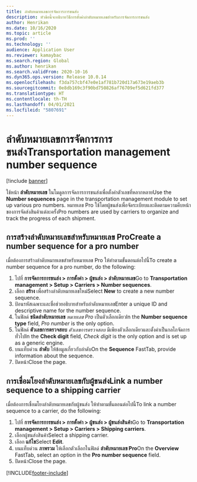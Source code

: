 ```yaml
---
title: ลำดับหมายเลขการจัดการการขนส่ง
description: หัวข้อนี้จะอธิบายวิธีการตั้งค่าลำดับหมายเลขสำหรับการจัดการการขนส่ง
author: Henrikan
ms.date: 10/16/2020
ms.topic: article
ms.prod: ''
ms.technology: ''
audience: Application User
ms.reviewer: kamaybac
ms.search.region: Global
ms.author: henrikan
ms.search.validFrom: 2020-10-16
ms.dyn365.ops.version: Release 10.0.14
ms.openlocfilehash: f3da757cbf47e0e1af781b720d17a673e19aeb3b
ms.sourcegitcommit: 0e8db169c3f90bd750826af76709ef5d621fd377
ms.translationtype: HT
ms.contentlocale: th-TH
ms.lasthandoff: 04/01/2021
ms.locfileid: "5807691"
---
```

# <a name="transportation-management-number-sequence"></a><span data-ttu-id="2ad62-103">ลำดับหมายเลขการจัดการการขนส่ง</span><span class="sxs-lookup"><span data-stu-id="2ad62-103">Transportation management number sequence</span></span>

[!include [banner](../includes/banner.md)]

<span data-ttu-id="2ad62-104">ใช้หน้า **ลำดับหมายเลข** ในโมดูลการจัดการการขนส่งเพื่อตั้งค่าตัวเลขที่หลากหลาย</span><span class="sxs-lookup"><span data-stu-id="2ad62-104">Use the **Number sequences** page in the transportation management module to set up various pro numbers.</span></span> <span data-ttu-id="2ad62-105">หมายเลข Pro ใช้โดยผู้ขนส่งเพื่อจัดระเบียบและติดตามความคืบหน้าของการจัดส่งสินค้าแต่ละครั้ง</span><span class="sxs-lookup"><span data-stu-id="2ad62-105">Pro numbers are used by carriers to organize and track the progress of each shipment.</span></span>

## <a name="create-a-number-sequence-for-a-pro-number"></a><span data-ttu-id="2ad62-106">การสร้างลำดับหมายเลขสำหรับหมายเลข Pro</span><span class="sxs-lookup"><span data-stu-id="2ad62-106">Create a number sequence for a pro number</span></span>

<span data-ttu-id="2ad62-107">เมื่อต้องการสร้างลำดับหมายเลขสำหรับหมายเลข Pro ให้ทำตามขั้นตอนต่อไปนี้</span><span class="sxs-lookup"><span data-stu-id="2ad62-107">To create a number sequence for a pro number, do the following:</span></span>

1. <span data-ttu-id="2ad62-108">ไปที่ **การจัดการการขนส่ง \> การตั้งค่า \> ผู้ขนส่ง \> ลำดับหมายเลข**</span><span class="sxs-lookup"><span data-stu-id="2ad62-108">Go to **Transportation management \> Setup \> Carriers \> Number sequences**.</span></span>
1. <span data-ttu-id="2ad62-109">เลือก **สร้าง** เพื่อสร้างลำดับหมายเลขใหม่</span><span class="sxs-lookup"><span data-stu-id="2ad62-109">Select **New** to create a new number sequence.</span></span>
1. <span data-ttu-id="2ad62-110">ป้อนรหัสเฉพาะและชื่อช่วยอธิบายสำหรับลำดับหมายเลข</span><span class="sxs-lookup"><span data-stu-id="2ad62-110">Enter a unique ID and descriptive name for the number sequence.</span></span>
1. <span data-ttu-id="2ad62-111">ในฟิลด์ **ชนิดลำดับหมายเลข** *หมายเลข Pro* เป็นตัวเลือกเดียว</span><span class="sxs-lookup"><span data-stu-id="2ad62-111">In the **Number sequence type** field, *Pro number* is the only option.</span></span>
1. <span data-ttu-id="2ad62-112">ในฟิลด์ **ตัวเลขการตรวจสอบ** *ตัวเลขการตรวจสอบ* มีเพียงตัวเลือกเดียวและตั้งค่าเป็นกลไกจัดการทั่วไป</span><span class="sxs-lookup"><span data-stu-id="2ad62-112">In the **Check digit** field, *Check digit* is the only option and is set up as a generic engine.</span></span>
1. <span data-ttu-id="2ad62-113">บนแท็บด่วน **ลำดับ** ให้ข้อมูลเกี่ยวกับลำดับ</span><span class="sxs-lookup"><span data-stu-id="2ad62-113">On the **Sequence** FastTab, provide information about the sequence.</span></span>
1. <span data-ttu-id="2ad62-114">ปิดหน้า</span><span class="sxs-lookup"><span data-stu-id="2ad62-114">Close the page.</span></span>

## <a name="link-a-number-sequence-to-a-shipping-carrier"></a><span data-ttu-id="2ad62-115">การเชื่อมโยงลำดับหมายเลขกับผู้ขนส่ง</span><span class="sxs-lookup"><span data-stu-id="2ad62-115">Link a number sequence to a shipping carrier</span></span>

<span data-ttu-id="2ad62-116">เมื่อต้องการเชื่อมโยงลำดับหมายเลขกับผู้ขนส่ง ให้ทำตามขั้นตอนต่อไปนี้</span><span class="sxs-lookup"><span data-stu-id="2ad62-116">To link a number sequence to a carrier, do the following:</span></span>

1. <span data-ttu-id="2ad62-117">ไปที่ **การจัดการการขนส่ง \> การตั้งค่า \> ผู้ขนส่ง \> ผู้ขนส่งสินค้า**</span><span class="sxs-lookup"><span data-stu-id="2ad62-117">Go to **Transportation management \> Setup \> Carriers \> Shipping carriers**.</span></span>
1. <span data-ttu-id="2ad62-118">เลือกผู้ขนส่งสินค้า</span><span class="sxs-lookup"><span data-stu-id="2ad62-118">Select a shipping carrier.</span></span>
1. <span data-ttu-id="2ad62-119">เลือก **แก้ไข**</span><span class="sxs-lookup"><span data-stu-id="2ad62-119">Select **Edit**.</span></span>
1. <span data-ttu-id="2ad62-120">บนแท็บด่วน **ภาพรวม** ให้เลือกตัวเลือกในฟิลด์ **ลำดับหมายเลข Pro**</span><span class="sxs-lookup"><span data-stu-id="2ad62-120">On the **Overview** FastTab, select an option in the **Pro number sequence** field.</span></span>
1. <span data-ttu-id="2ad62-121">ปิดหน้า</span><span class="sxs-lookup"><span data-stu-id="2ad62-121">Close the page.</span></span>


[!INCLUDE[footer-include](../../includes/footer-banner.md)]